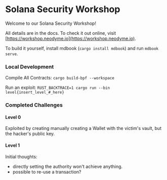# Solana Security Workshop

Welcome to our Solana Security Workshop!

All details are in the docs. To check it out online, visit [https://workshop.neodyme.io](https://workshop.neodyme.io).

To build it yourself, install mdbook (`cargo install mdbook`) and run `mdbook serve`.


### Local Development

Compile All Contracts: `cargo build-bpf --workspace`

Run an exploit: `RUST_BACKTRACE=1 cargo run --bin level{insert_level_#_here}`

### Completed Challenges

#### Level 0

Exploited by creating manually creating a Wallet with the victim's vault, but the hacker's public key.

#### Level 1

Initial thoughts:
- directly setting the authority won't achieve anything.
- possible to re-use a transaction?



